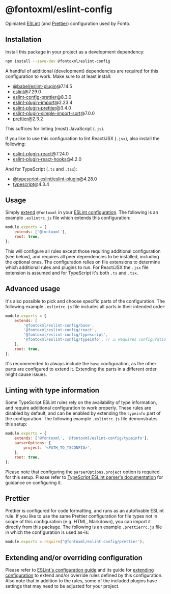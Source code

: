 # @fontoxml/eslint-config

Opiniated [ESLint](https://eslint.org/) (and [Prettier](https://prettier.io/)) configuration used by Fonto.

## Installation

Install this package in your project as a development dependency:

```sh
npm install --save-dev @fontoxml/eslint-config
```

A handful of additional (development) dependencies are required for this configuration to work. Make sure to at least install:

-   [@babel/eslint-plugin](https://www.npmjs.com/package/@babel/eslint-plugin)@7.14.5
-   [eslint](https://www.npmjs.com/package/eslint)@7.29.0
-   [eslint-config-prettier](https://www.npmjs.com/package/eslint-config-prettier)@8.3.0
-   [eslint-plugin-import](https://www.npmjs.com/package/eslint-plugin-import)@2.23.4
-   [eslint-plugin-prettier](https://www.npmjs.com/package/eslint-plugin-prettier)@3.4.0
-   [eslint-plugin-simple-import-sort](https://www.npmjs.com/package/eslint-plugin-simple-import-sort)@7.0.0
-   [prettier](https://www.npmjs.com/package/prettier)@2.3.2

This suffices for linting (most) JavaScript (`.js`).

If you like to use this configuration to lint React/JSX (`.jsx`), also install the following:

-   [eslint-plugin-react](https://www.npmjs.com/package/eslint-plugin-react)@7.24.0
-   [eslint-plugin-react-hooks](https://www.npmjs.com/package/eslint-plugin-react-hooks)@4.2.0

And for TypeScript (`.ts` and `.tsx`):

-   [@typescript-eslint/eslint-plugin](https://www.npmjs.com/package/@typescript-eslint/eslint-plugin)@4.28.0
-   [typescript](https://www.npmjs.com/package/typescript)@4.3.4

## Usage

Simply [extend](https://eslint.org/docs/user-guide/configuring/configuration-files#extending-configuration-files) `@fontoxml` in your [ESLint configuration](https://eslint.org/docs/user-guide/getting-started). The following is an example `.eslintrc.js` file which extends this configuration:

```javascript
module.exports = {
	extends: ['@fontoxml'],
	root: true,
};
```

This will configure all rules except those requiring additional configuration (see below), and requires all peer dependencies to be installed, including the optional ones. The configuration relies on file extensions to determine which additional rules and plugins to run. For React/JSX the `.jsx` file extension is assumed and for TypeScript it's both `.ts` and `.tsx`.

## Advanced usage

It's also possible to pick and choose specific parts of the configuration. The following example `.eslintrc.js` file includes all parts in their intended order:

```javascript
module.exports = {
	extends: [
		'@fontoxml/eslint-config/base',
		'@fontoxml/eslint-config/react',
		'@fontoxml/eslint-config/typescript',
		'@fontoxml/eslint-config/typeinfo', // ⚠️ Requires configuration, see below.
	],
	root: true,
};
```

It's recommended to always include the `base` configuration, as the other parts are configured to extend it. Extending the parts in a different order might cause issues.

## Linting with type information

Some TypeScript ESLint rules rely on the availability of type information, and require additional configuration to work properly. These rules are disabled by default, and can be enabled by extending the `typeinfo` part of the configuration. The following example `.eslintrc.js` file demonstrates this setup:

```javascript
module.exports = {
	extends: ['@fontoxml', '@fontoxml/eslint-config/typeinfo'],
	parserOptions: {
		project: '<PATH_TO_TSCONFIG>',
	},
	root: true,
};
```

Please note that configuring the `parserOptions.project` option is required for this setup. Please refer to [TypeScript ESLint parser's documentation](https://www.npmjs.com/package/@typescript-eslint/parser) for guidance on configuring it.

## Prettier

Prettier is configured for code formatting, and runs as an autofixable ESLint rule. If you like to use the same Prettier configuration for file types not in scope of this configuration (e.g. HTML, Markdown), you can import it directly from this package. The following is an example `.prettierrc.js` file in which the configuration is used as-is:

```javascript
module.exports = require('@fontoxml/eslint-config/prettier');
```

## Extending and/or overriding configuration

Please refer to [ESLint's configuration guide](https://eslint.org/docs/user-guide/configuring/) and its guide for [extending configuration](https://eslint.org/docs/user-guide/configuring/configuration-files#extending-configuration-files) to extend and/or override rules defined by this configuration. Also note that in addition to the rules, some of the included plugins have settings that may need to be adjusted for your project.
